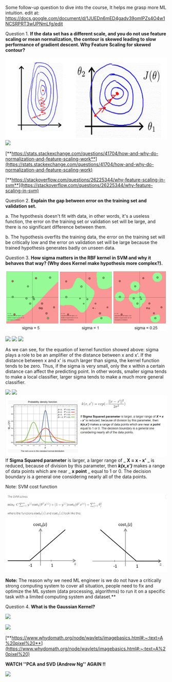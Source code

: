Some follow-up question to dive into the course, It helps me grasp more ML intuition.
edit at: https://docs.google.com/document/d/1JUEDn6mED4gadv39omlPZs4O4w1NCSRPRT3wUPNmLfg/edit

Question 1. **If the data set has a different scale, and you do not use feature scaling or mean normalization, the contour is skewed leading to slow performance of gradient descent. Why Feature Scaling for skewed contour?**

![alt text](https://github.com/xxnguyenducanh/My-questions-with-Andrew-Ng-s-ML-course-/blob/main/the%20skewed%20contour%20with%20gradient%20descent.png)
![](RackMultipart20210126-4-klhv1x_html_4374cd085306ce15.png)

[**https://stats.stackexchange.com/questions/41704/how-and-why-do-normalization-and-feature-scaling-work**](https://stats.stackexchange.com/questions/41704/how-and-why-do-normalization-and-feature-scaling-work)

[**https://stackoverflow.com/questions/26225344/why-feature-scaling-in-svm**](https://stackoverflow.com/questions/26225344/why-feature-scaling-in-svm)

Question 2. **Explain the gap between error on the training set and validation set.**

a. The hypothesis doesn&#39;t fit with data, in other words, it&#39;s a useless function, the error on the training set or validation set will be large, and there is no significant difference between them.

b. The hypothesis overfits the training data, the error on the training set will be critically low and the error on validation set will be large because the trained hypothesis generates badly on unseen data.

Question 3. **How sigma matters in the RBF kernel in SVM and why it behaves that way? (Why does Kernel make hypothesis more complex?).**

![alt text](https://github.com/xxnguyenducanh/My-questions-with-Andrew-Ng-s-ML-course-/blob/main/RBF%20kernel%20in%20SVM.png)

![](RackMultipart20210126-4-klhv1x_html_8c08d81f870776cd.png) ![](RackMultipart20210126-4-klhv1x_html_6c8bfeb847e3fca3.png) ![](RackMultipart20210126-4-klhv1x_html_c7cca350679044a9.png)

  

As we can see, for the equation of kernel function showed above: sigma plays a role to be an amplifier of the distance between x and x&#39;. If the distance between x and x&#39; is much larger than sigma, the kernel function tends to be zero. Thus, if the sigma is very small, only the x within a certain distance can affect the predicting point. In other words, smaller sigma tends to make a local classifier, larger sigma tends to make a much more general classifier.

![](RackMultipart20210126-4-klhv1x_html_31cada1ea3aa0638.png) ![](RackMultipart20210126-4-klhv1x_html_d1af0e43a1f255de.png)
![alt text](https://github.com/xxnguyenducanh/My-questions-with-Andrew-Ng-s-ML-course-/blob/main/probability%20density%20function.png)
If **Sigma Squared parameter** is larger, a larger range of _ **X = x - x&#39;** _ is reduced, because of division by this parameter, then _**k(x,x&#39;)**_ makes a range of data points which are near _ **x point** _ equal to 1 or 0. The decision boundary is a general one considering nearly all of the data points.


Note: SVM cost function

![alt text](https://github.com/xxnguyenducanh/My-questions-with-Andrew-Ng-s-ML-course-/blob/main/SVM%20cost%20function.png)

**Note:** The reason why we need ML engineer is we do not have a critically strong computing system to cover all situation, people need to fix and optimize the ML system (data processing, algorithms) to run it on a specific task with a limited computing system and dataset.**

Question 4. **What is the Gaussian Kernel?**

![](RackMultipart20210126-4-klhv1x_html_58d2b887c6b1fdfb.png)

![](RackMultipart20210126-4-klhv1x_html_58d2b887c6b1fdfb.png)

[**https://www.whydomath.org/node/wavlets/imagebasics.html#:~:text=A%20pixel%20**](https://www.whydomath.org/node/wavlets/imagebasics.html#:~:text=A%20pixel%20)

**WATCH &#39;&#39;PCA and SVD (Andrew Ng&#39;&#39; AGAIN !!**

![](RackMultipart20210126-4-klhv1x_html_bd35e24d8405f559.png)

